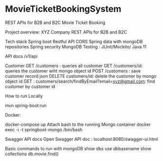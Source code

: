 # MovieTicketBookingSystem
REST APIs for B2B and B2C Movie Ticket Booking

 
Project overview:
XYZ Company REST APIs for B2B and B2C


Tech stack
Spring boot
Restful API
CORS
Spring data with mongoDB repositories
Spring security
MongoDB
Testing : JUnit/Mockito/
Java 11

API docs /v1/api

Customer
GET /customers : queries all customer
GET /customers/id: queries the customer wiht mongo object id
POST /customers : save customer record json
DELETE customers/id: delete the customer by mongo object id
GET : customers/search/findByEmail?email=xyz@gmail.com: find customer by customer id

How to run Locally

mvn spring-boot:run

Docker:

docker-compose up
Attach bash to the running Mongo container
docker exec -i -t springboot-mongo /bin/bash

Swagger API docs
Open Swagger API doc : localhost:8080/swagger-ui.html

Basic commands to run with mongoDB
show dbs
use dbbasename
show collections
db.movie.find()
